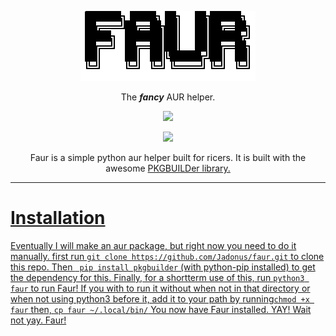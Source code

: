 
<p align="center">
  <img src="ascii-.png" />
</p>
<p align="center">
The <em><strong>fancy</strong></em> AUR helper.
</p>
<p align="center">
  <img src="https://img.shields.io/badge/Python-FFD43B?style=for-the-badge&logo=python&logoColor=blue" />
</p>
<p align="center">
  <img src="https://img.shields.io/badge/Arch_Linux-1793D1?style=for-the-badge&logo=arch-linux&logoColor=white" />

</p>

<p align="center">
Faur is a simple python aur helper built for ricers. It is built with the awesome <a href="https://github.com/Kwpolska/pkgbuilder">PKGBUILDer library.
</p>

---

# Installation
Eventually I will make an aur package, but right now you need to do it manually.
first run ```git clone https://github.com/Jadonus/faur.git``` to clone this repo.
Then ``` pip install pkgbuilder``` (with python-pip installed) to get the dependency for this.
Finally, for a shortterm use of this, run ```python3 faur``` to run Faur!
If you with to run it without when not in that directory or when not using python3 before it, add it to your path by running```chmod +x faur``` then, ```cp faur ~/.local/bin/```
You now have Faur installed. YAY! Wait not yay. Faur!





  
  
